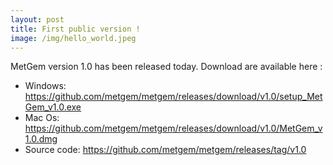 ```yaml
---
layout: post
title: First public version !
image: /img/hello_world.jpeg
---
```


MetGem version 1.0 has been released today.
Download are available here :
- Windows: https://github.com/metgem/metgem/releases/download/v1.0/setup_MetGem_v1.0.exe
- Mac Os: https://github.com/metgem/metgem/releases/download/v1.0/MetGem_v1.0.dmg
- Source code: https://github.com/metgem/metgem/releases/tag/v1.0
